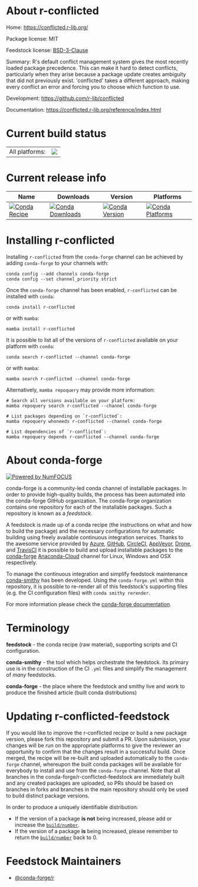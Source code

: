 About r-conflicted
==================

Home: https://conflicted.r-lib.org/

Package license: MIT

Feedstock license: [BSD-3-Clause](https://github.com/conda-forge/r-conflicted-feedstock/blob/main/LICENSE.txt)

Summary: R's default conflict management system gives the most recently loaded package precedence. This can make it hard to detect conflicts,  particularly when they arise because a package update creates ambiguity that did not previously exist. 'conflicted' takes a different approach,  making every conflict an error and forcing you to choose which function  to use.

Development: https://github.com/r-lib/conflicted

Documentation: https://conflicted.r-lib.org/reference/index.html

Current build status
====================


<table><tr><td>All platforms:</td>
    <td>
      <a href="https://dev.azure.com/conda-forge/feedstock-builds/_build/latest?definitionId=4202&branchName=main">
        <img src="https://dev.azure.com/conda-forge/feedstock-builds/_apis/build/status/r-conflicted-feedstock?branchName=main">
      </a>
    </td>
  </tr>
</table>

Current release info
====================

| Name | Downloads | Version | Platforms |
| --- | --- | --- | --- |
| [![Conda Recipe](https://img.shields.io/badge/recipe-r--conflicted-green.svg)](https://anaconda.org/conda-forge/r-conflicted) | [![Conda Downloads](https://img.shields.io/conda/dn/conda-forge/r-conflicted.svg)](https://anaconda.org/conda-forge/r-conflicted) | [![Conda Version](https://img.shields.io/conda/vn/conda-forge/r-conflicted.svg)](https://anaconda.org/conda-forge/r-conflicted) | [![Conda Platforms](https://img.shields.io/conda/pn/conda-forge/r-conflicted.svg)](https://anaconda.org/conda-forge/r-conflicted) |

Installing r-conflicted
=======================

Installing `r-conflicted` from the `conda-forge` channel can be achieved by adding `conda-forge` to your channels with:

```
conda config --add channels conda-forge
conda config --set channel_priority strict
```

Once the `conda-forge` channel has been enabled, `r-conflicted` can be installed with `conda`:

```
conda install r-conflicted
```

or with `mamba`:

```
mamba install r-conflicted
```

It is possible to list all of the versions of `r-conflicted` available on your platform with `conda`:

```
conda search r-conflicted --channel conda-forge
```

or with `mamba`:

```
mamba search r-conflicted --channel conda-forge
```

Alternatively, `mamba repoquery` may provide more information:

```
# Search all versions available on your platform:
mamba repoquery search r-conflicted --channel conda-forge

# List packages depending on `r-conflicted`:
mamba repoquery whoneeds r-conflicted --channel conda-forge

# List dependencies of `r-conflicted`:
mamba repoquery depends r-conflicted --channel conda-forge
```


About conda-forge
=================

[![Powered by
NumFOCUS](https://img.shields.io/badge/powered%20by-NumFOCUS-orange.svg?style=flat&colorA=E1523D&colorB=007D8A)](https://numfocus.org)

conda-forge is a community-led conda channel of installable packages.
In order to provide high-quality builds, the process has been automated into the
conda-forge GitHub organization. The conda-forge organization contains one repository
for each of the installable packages. Such a repository is known as a *feedstock*.

A feedstock is made up of a conda recipe (the instructions on what and how to build
the package) and the necessary configurations for automatic building using freely
available continuous integration services. Thanks to the awesome service provided by
[Azure](https://azure.microsoft.com/en-us/services/devops/), [GitHub](https://github.com/),
[CircleCI](https://circleci.com/), [AppVeyor](https://www.appveyor.com/),
[Drone](https://cloud.drone.io/welcome), and [TravisCI](https://travis-ci.com/)
it is possible to build and upload installable packages to the
[conda-forge](https://anaconda.org/conda-forge) [Anaconda-Cloud](https://anaconda.org/)
channel for Linux, Windows and OSX respectively.

To manage the continuous integration and simplify feedstock maintenance
[conda-smithy](https://github.com/conda-forge/conda-smithy) has been developed.
Using the ``conda-forge.yml`` within this repository, it is possible to re-render all of
this feedstock's supporting files (e.g. the CI configuration files) with ``conda smithy rerender``.

For more information please check the [conda-forge documentation](https://conda-forge.org/docs/).

Terminology
===========

**feedstock** - the conda recipe (raw material), supporting scripts and CI configuration.

**conda-smithy** - the tool which helps orchestrate the feedstock.
                   Its primary use is in the construction of the CI ``.yml`` files
                   and simplify the management of *many* feedstocks.

**conda-forge** - the place where the feedstock and smithy live and work to
                  produce the finished article (built conda distributions)


Updating r-conflicted-feedstock
===============================

If you would like to improve the r-conflicted recipe or build a new
package version, please fork this repository and submit a PR. Upon submission,
your changes will be run on the appropriate platforms to give the reviewer an
opportunity to confirm that the changes result in a successful build. Once
merged, the recipe will be re-built and uploaded automatically to the
`conda-forge` channel, whereupon the built conda packages will be available for
everybody to install and use from the `conda-forge` channel.
Note that all branches in the conda-forge/r-conflicted-feedstock are
immediately built and any created packages are uploaded, so PRs should be based
on branches in forks and branches in the main repository should only be used to
build distinct package versions.

In order to produce a uniquely identifiable distribution:
 * If the version of a package **is not** being increased, please add or increase
   the [``build/number``](https://docs.conda.io/projects/conda-build/en/latest/resources/define-metadata.html#build-number-and-string).
 * If the version of a package **is** being increased, please remember to return
   the [``build/number``](https://docs.conda.io/projects/conda-build/en/latest/resources/define-metadata.html#build-number-and-string)
   back to 0.

Feedstock Maintainers
=====================

* [@conda-forge/r](https://github.com/conda-forge/r/)

